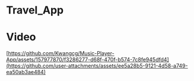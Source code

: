 # Travel_App

# Video
[https://github.com/Kwangcg/Music-Player-App/assets/157977870/f3286277-d68f-470f-b574-7c8fe945dfd4](https://github.com/user-attachments/assets/ee5a28b5-9121-4d58-a749-ea50ab3ae484)
